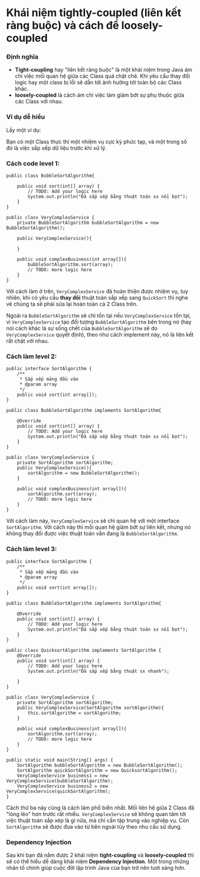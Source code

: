 # Khái niệm tightly-coupled (liên kết ràng buộc) và cách để loosely-coupled

### Định nghĩa

- **Tight-coupling** hay "liên kết ràng buộc" là một khái niệm trong Java ám chỉ việc mối quan hệ giữa các Class quá chặt chẽ. Khi yêu cầu thay đổi logic hay một class bị lỗi sẽ dẫn tới ảnh hưởng tới toàn bộ các Class khác.
- **loosely-coupled** là cách ám chỉ việc làm giảm bớt sự phụ thuộc giữa các Class với nhau.

### **Ví dụ dễ hiểu**

Lấy một ví dụ:

Bạn có một Class thực thi một nhiệm vụ cực kỳ phức tạp, và một trong số đó là việc sắp xếp dữ liệu trước khi xử lý.

### **Cách code level 1:**

```
public class BubbleSortAlgorithm{

    public void sort(int[] array) {
        // TODO: Add your logic here
        System.out.println("Đã sắp xếp bằng thuật toán sx nổi bọt");
    }
}

public class VeryComplexService {
    private BubbleSortAlgorithm bubbleSortAlgorithm = new BubbleSortAlgorithm();
    
    public VeryComplexService(){

    }

    public void complexBusiness(int array[]){
        bubbleSortAlgorithm.sort(array);
        // TODO: more logic here
    }
}
```

Với cách làm ở trên, `VeryComplexService` đã hoàn thiện được nhiệm vụ, tuy nhiên, khi có yêu cầu **thay đổi** thuật toán sắp xếp sang `QuickSort` thì nghe vẻ chúng ta sẽ phải sửa lại hoàn toàn cả 2 Class trên.

Ngoài ra `BubbleSortAlgorithm` sẽ chỉ tồn tại nếu `VeryComplexService` tồn tại, vì `VeryComplexService` tạo đối tượng `BubbleSortAlgorithm` bên trong nó (hay nói cách khác là sự sống chết của `BubbleSortAlgorithm` sẽ do `VeryComplexService` quyết định), theo như cách implement này, nó là liên kết rất chặt với nhau.

### **Cách làm level 2:**

```
public interface SortAlgorithm {
    /**
     * Sắp xếp mảng đầu vào
     * @param array
     */
    public void sort(int array[]);
}

public class BubbleSortAlgorithm implements SortAlgorithm{

    @Override
    public void sort(int[] array) {
        // TODO: Add your logic here
        System.out.println("Đã sắp xếp bằng thuật toán sx nổi bọt");
    }
}

public class VeryComplexService {
    private SortAlgorithm sortAlgorithm;
    public VeryComplexService(){
        sortAlgorithm = new BubbleSortAlgorithm();
    }

    public void complexBusiness(int array[]){
        sortAlgorithm.sort(array);
        // TODO: more logic here
    }
}
```

Với cách làm này, `VeryComplexService` sẽ chỉ quan hệ với một interface `SortAlgorithm`. Với cách này thì mỗi quan hệ giảm bớt sự liên kết, nhưng nó không thay đổi được việc thuật toán vẫn đang là `BubbleSortAlgorithm`.

### **Cách làm level 3:**

```
public interface SortAlgorithm {
    /**
     * Sắp xếp mảng đầu vào
     * @param array
     */
    public void sort(int array[]);
}

public class BubbleSortAlgorithm implements SortAlgorithm{

    @Override
    public void sort(int[] array) {
        // TODO: Add your logic here
        System.out.println("Đã sắp xếp bằng thuật toán sx nổi bọt");
    }
}

public class QuicksortAlgorithm implements SortAlgorithm {
    @Override
    public void sort(int[] array) {
        // TODO: Add your logic here
        System.out.println("Đã sắp xếp bằng thuật sx nhanh");

    }
}

public class VeryComplexService {
    private SortAlgorithm sortAlgorithm;
    public VeryComplexService(SortAlgorithm sortAlgorithm){
        this.sortAlgorithm = sortAlgorithm;
    }

    public void complexBusiness(int array[]){
        sortAlgorithm.sort(array);
        // TODO: more logic here
    }
}

public static void main(String[] args) {
    SortAlgorithm bubbleSortAlgorithm = new BubbleSortAlgorithm();
    SortAlgorithm quickSortAlgorithm = new QuicksortAlgorithm();
    VeryComplexService business1 = new VeryComplexService(bubbleSortAlgorithm);
    VeryComplexService business2 = new VeryComplexService(quickSortAlgorithm);
}
```

Cách thứ ba này cũng là cách làm phổ biển nhất. Mối liên hệ giữa 2 Class đã "lỏng lẻo" hơn trước rất nhiều. `VeryComplexService` sẽ không quan tâm tới việc thuật toán sắp xép là gì nữa, mà chỉ cần tập trung vào nghiệp vụ. Còn `SortAlgorithm` sẽ được đưa vào từ bên ngoài tùy theo nhu cầu sử dụng.

### **Dependency Injection**

Sau khi bạn đã nắm được 2 khái niệm **tight-coupling** và **loosely-coupled** thì sẽ có thể hiểu dễ dàng khái niệm **Dependency Injection**. Một trong những nhân tố chính giúp cuộc đời lập trình Java của bạn trở nên tươi sáng hơn.
